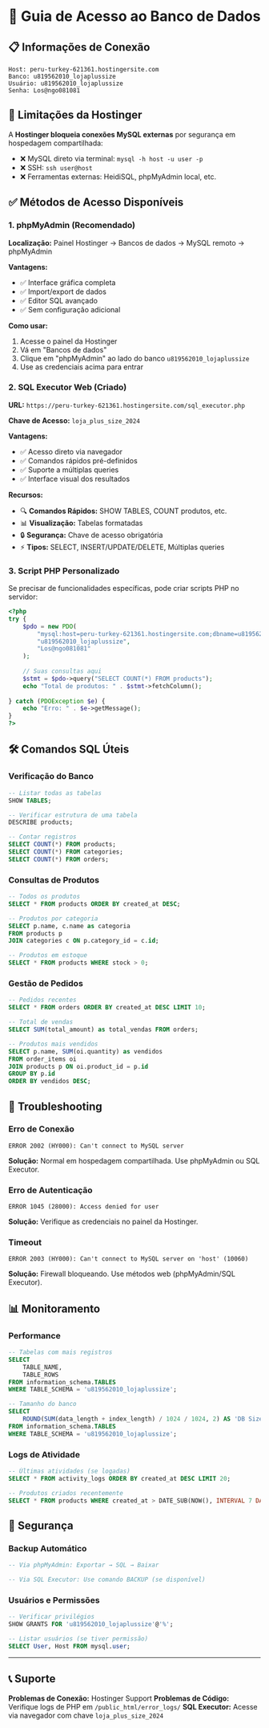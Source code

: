 # 🔌 Guia de Acesso ao Banco de Dados

## 📋 Informações de Conexão

```
Host: peru-turkey-621361.hostingersite.com
Banco: u819562010_lojaplussize
Usuário: u819562010_lojaplussize
Senha: Los@ngo081081
```

## 🚫 Limitações da Hostinger

A **Hostinger bloqueia conexões MySQL externas** por segurança em hospedagem compartilhada:
- ❌ MySQL direto via terminal: `mysql -h host -u user -p`
- ❌ SSH: `ssh user@host`
- ❌ Ferramentas externas: HeidiSQL, phpMyAdmin local, etc.

## ✅ Métodos de Acesso Disponíveis

### 1. **phpMyAdmin (Recomendado)**

**Localização:** Painel Hostinger → Bancos de dados → MySQL remoto → phpMyAdmin

**Vantagens:**
- ✅ Interface gráfica completa
- ✅ Import/export de dados
- ✅ Editor SQL avançado
- ✅ Sem configuração adicional

**Como usar:**
1. Acesse o painel da Hostinger
2. Vá em "Bancos de dados"
3. Clique em "phpMyAdmin" ao lado do banco `u819562010_lojaplussize`
4. Use as credenciais acima para entrar

### 2. **SQL Executor Web (Criado)**

**URL:** `https://peru-turkey-621361.hostingersite.com/sql_executor.php`

**Chave de Acesso:** `loja_plus_size_2024`

**Vantagens:**
- ✅ Acesso direto via navegador
- ✅ Comandos rápidos pré-definidos
- ✅ Suporte a múltiplas queries
- ✅ Interface visual dos resultados

**Recursos:**
- 🔍 **Comandos Rápidos:** SHOW TABLES, COUNT produtos, etc.
- 📊 **Visualização:** Tabelas formatadas
- 🔒 **Segurança:** Chave de acesso obrigatória
- ⚡ **Tipos:** SELECT, INSERT/UPDATE/DELETE, Múltiplas queries

### 3. **Script PHP Personalizado**

Se precisar de funcionalidades específicas, pode criar scripts PHP no servidor:

```php
<?php
try {
    $pdo = new PDO(
        "mysql:host=peru-turkey-621361.hostingersite.com;dbname=u819562010_lojaplussize", 
        "u819562010_lojaplussize", 
        "Los@ngo081081"
    );
    
    // Suas consultas aqui
    $stmt = $pdo->query("SELECT COUNT(*) FROM products");
    echo "Total de produtos: " . $stmt->fetchColumn();
    
} catch (PDOException $e) {
    echo "Erro: " . $e->getMessage();
}
?>
```

## 🛠️ Comandos SQL Úteis

### Verificação do Banco
```sql
-- Listar todas as tabelas
SHOW TABLES;

-- Verificar estrutura de uma tabela
DESCRIBE products;

-- Contar registros
SELECT COUNT(*) FROM products;
SELECT COUNT(*) FROM categories;
SELECT COUNT(*) FROM orders;
```

### Consultas de Produtos
```sql
-- Todos os produtos
SELECT * FROM products ORDER BY created_at DESC;

-- Produtos por categoria
SELECT p.name, c.name as categoria 
FROM products p 
JOIN categories c ON p.category_id = c.id;

-- Produtos em estoque
SELECT * FROM products WHERE stock > 0;
```

### Gestão de Pedidos
```sql
-- Pedidos recentes
SELECT * FROM orders ORDER BY created_at DESC LIMIT 10;

-- Total de vendas
SELECT SUM(total_amount) as total_vendas FROM orders;

-- Produtos mais vendidos
SELECT p.name, SUM(oi.quantity) as vendidos
FROM order_items oi
JOIN products p ON oi.product_id = p.id
GROUP BY p.id
ORDER BY vendidos DESC;
```

## 🔧 Troubleshooting

### Erro de Conexão
```
ERROR 2002 (HY000): Can't connect to MySQL server
```
**Solução:** Normal em hospedagem compartilhada. Use phpMyAdmin ou SQL Executor.

### Erro de Autenticação
```
ERROR 1045 (28000): Access denied for user
```
**Solução:** Verifique as credenciais no painel da Hostinger.

### Timeout
```
ERROR 2003 (HY000): Can't connect to MySQL server on 'host' (10060)
```
**Solução:** Firewall bloqueando. Use métodos web (phpMyAdmin/SQL Executor).

## 📊 Monitoramento

### Performance
```sql
-- Tabelas com mais registros
SELECT 
    TABLE_NAME, 
    TABLE_ROWS 
FROM information_schema.TABLES 
WHERE TABLE_SCHEMA = 'u819562010_lojaplussize';

-- Tamanho do banco
SELECT 
    ROUND(SUM(data_length + index_length) / 1024 / 1024, 2) AS 'DB Size (MB)'
FROM information_schema.TABLES 
WHERE TABLE_SCHEMA = 'u819562010_lojaplussize';
```

### Logs de Atividade
```sql
-- Últimas atividades (se logadas)
SELECT * FROM activity_logs ORDER BY created_at DESC LIMIT 20;

-- Produtos criados recentemente
SELECT * FROM products WHERE created_at > DATE_SUB(NOW(), INTERVAL 7 DAY);
```

## 🔐 Segurança

### Backup Automático
```sql
-- Via phpMyAdmin: Exportar → SQL → Baixar

-- Via SQL Executor: Use comando BACKUP (se disponível)
```

### Usuários e Permissões
```sql
-- Verificar privilégios
SHOW GRANTS FOR 'u819562010_lojaplussize'@'%';

-- Listar usuários (se tiver permissão)
SELECT User, Host FROM mysql.user;
```

---

## 📞 Suporte

**Problemas de Conexão:** Hostinger Support
**Problemas de Código:** Verifique logs de PHP em `/public_html/error_logs/`
**SQL Executor:** Acesse via navegador com chave `loja_plus_size_2024` 
